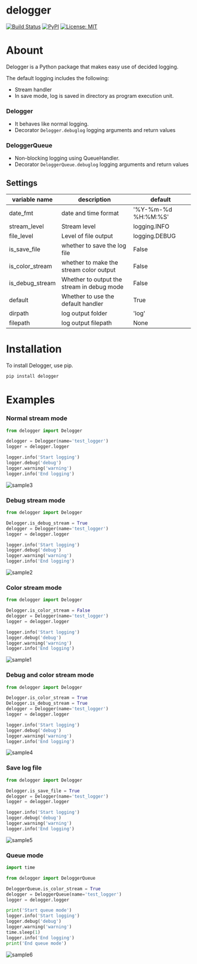 delogger
==

[![Build Status](https://travis-ci.org/deresmos/delogger.svg?branch=master)](https://travis-ci.org/deresmos/delogger)
[![PyPI](https://badge.fury.io/py/delogger.svg)](https://badge.fury.io/py/delogger)
[![License: MIT](https://img.shields.io/badge/License-MIT-yellow.svg)](https://github.com/deresmos/delogger/blob/master/LICENSE)


Abount
===
Delogger is a Python package that makes easy use of decided logging.

The default logging includes the following:
- Stream handler
- In save mode, log is saved in directory as program execution unit.

### Delogger
- It behaves like normal logging.
- Decorator `Delogger.debuglog` logging arguments and return values

### DeloggerQueue
- Non-blocking logging using QueueHandler.
- Decorator `DeloggerQueue.debuglog` logging arguments and return values


## Settings
| variable name   | description                                | default             |
| -------------   | -------------                              | ------              |
| date_fmt        | date and time format                       | '%Y-%m-%d %H:%M:%S' |
| stream_level    | Stream level                               | logging.INFO        |
| file_level      | Level of file output                       | logging.DEBUG       |
| is_save_file    | whether to save the log file               | False               |
| is_color_stream | whether to make the stream color output    | False               |
| is_debug_stream | Whether to output the stream in debug mode | False               |
| default         | Whether to use the default handler         | True                |
| dirpath         | log output folder                          | 'log'               |
| filepath        | log output filepath                        | None                |


Installation
==
To install Delogger, use pip.

```bash
pip install delogger

```

Examples
==


### Normal stream mode

```python
from delogger import Delogger

delogger = Delogger(name='test_logger')
logger = delogger.logger

logger.info('Start logging')
logger.debug('debug')
logger.warning('warning')
logger.info('End logging')
```
![sample3](https://user-images.githubusercontent.com/27688389/48709824-fad79400-ec49-11e8-8a93-a5c72bdec5fc.png "sample3")


### Debug stream mode

```python
from delogger import Delogger

Delogger.is_debug_stream = True
delogger = Delogger(name='test_logger')
logger = delogger.logger

logger.info('Start logging')
logger.debug('debug')
logger.warning('warning')
logger.info('End logging')
```
![sample2](https://user-images.githubusercontent.com/27688389/48709786-d8de1180-ec49-11e8-919b-31b9f7a51bfc.png "sample2")


### Color stream mode

```python
from delogger import Delogger

Delogger.is_color_stream = False
delogger = Delogger(name='test_logger')
logger = delogger.logger

logger.info('Start logging')
logger.debug('debug')
logger.warning('warning')
logger.info('End logging')
```
![sample1](https://user-images.githubusercontent.com/27688389/48709759-c49a1480-ec49-11e8-92ee-99dae12c6e63.png "sample1")


### Debug and color stream mode

```python
from delogger import Delogger

Delogger.is_color_stream = True
Delogger.is_debug_stream = True
delogger = Delogger(name='test_logger')
logger = delogger.logger

logger.info('Start logging')
logger.debug('debug')
logger.warning('warning')
logger.info('End logging')
```
![sample4](https://user-images.githubusercontent.com/27688389/48709860-117deb00-ec4a-11e8-905f-7f1597363c38.png "sample4")


### Save log file

```python
from delogger import Delogger

Delogger.is_save_file = True
delogger = Delogger(name='test_logger')
logger = delogger.logger

logger.info('Start logging')
logger.debug('debug')
logger.warning('warning')
logger.info('End logging')
```
![sample5](https://user-images.githubusercontent.com/27688389/48978687-b426e580-f0f2-11e8-8b4c-fa418471e576.png "sample5")


### Queue mode

```python
import time

from delogger import DeloggerQueue

DeloggerQueue.is_color_stream = True
delogger = DeloggerQueue(name='test_logger')
logger = delogger.logger

print('Start queue mode')
logger.info('Start logging')
logger.debug('debug')
logger.warning('warning')
time.sleep(1)
logger.info('End logging')
print('End queue mode')
```
![sample6](https://user-images.githubusercontent.com/27688389/48709874-1e024380-ec4a-11e8-818f-521260c9c4e9.png "sample6")
